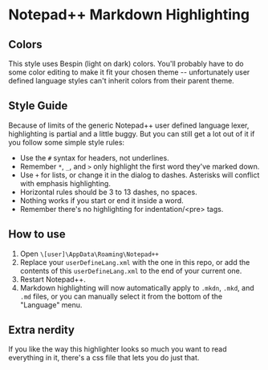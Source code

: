 # Notepad++ Markdown Highlighting

## Colors

This style uses Bespin (light on dark) colors. You'll probably have to do some color editing to make it fit your chosen theme -- unfortunately user defined language styles can't inherit colors from their parent theme.

## Style Guide

Because of limits of the generic Notepad++ user defined language lexer, highlighting is partial and a little buggy. But you can still get a lot out of it if you follow some simple style rules:

  + Use the `#` syntax for headers, not underlines.
  + Remember `*`, `_`, and `>` only highlight the first word they've marked down.
  + Use `+` for lists, or change it in the dialog to dashes. Asterisks will conflict with emphasis highlighting.
  + Horizontal rules should be 3 to 13 dashes, no spaces.
  + Nothing works if you start or end it inside a word.
  + Remember there's no highlighting for indentation/\<pre\> tags.
  
## How to use

  1. Open `\[user]\AppData\Roaming\Notepad++`
  2. Replace your `userDefineLang.xml` with the one in this repo, or add the contents of this `userDefineLang.xml` to the end of your current one.
  3. Restart Notepad++.
  4. Markdown highlighting will now automatically apply to `.mkdn`, `.mkd`, and `.md` files, or you can manually select it from the bottom of the "Language" menu.
  
## Extra nerdity

  If you like the way this highlighter looks so much you want to read everything in it, there's a css file that lets you do just that. 